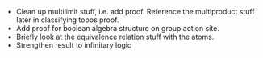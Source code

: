 * Clean up multilimit stuff, i.e. add proof. Reference the multiproduct stuff later in classifying topos proof.
* Add proof for boolean algebra structure on group action site.
* Briefly look at the equivalence relation stuff with the atoms.
* Strengthen result to infinitary logic